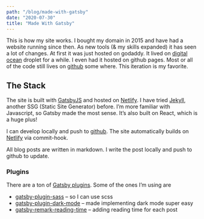 ```yaml
---
path: "/blog/made-with-gatsby"
date: "2020-07-30"
title: "Made With Gatsby"
---
```


This is how my site works. I bought my domain in 2015 and have had a website running since then. As new tools (& my skills expanded) it has seen a lot of changes. At first it was just hosted on godaddy. It lived on [digital ocean](https://www.digitalocean.com) droplet for a while. I even had it hosted on github pages. Most or all of the code still lives on [github](https://github.com/mattchupp) some where. This iteration is my favorite.

## The Stack

The site is built with [GatsbyJS](http://gatsbyjs.org) and hosted on [Netlify](http://netlify.com). I have tried [Jekyll](https://jekyllrb.com), another SSG (Static Site Generator) before. I’m more familiar with Javascript, so Gatsby made the most sense. It’s also built on React, which is a huge plus! 

I can develop locally and push to
[github](https://github.com/mattchupp/mattchupp). The site automatically builds on [Netlify](http://netlify.com) via commit-hook.

All blog posts are written in markdown. I write the post locally and push to github to update. 

### Plugins

There are a ton of [Gatsby plugins](https://www.gatsbyjs.org/plugins/). Some of the ones I’m using are
- [gatsby-plugin-sass](https://www.gatsbyjs.org/packages/gatsby-plugin-sass/?=sass) – so I can use scss
- [gatsby-plugin-dark-mode](https://www.gatsbyjs.org/packages/gatsby-plugin-dark-mode/?=dark%20mode) – made implementing dark mode super easy
- [gatsby-remark-reading-time](https://www.gatsbyjs.org/packages/gatsby-remark-reading-time-v2/?=gatsby-remark-readi) – adding reading time for each post
